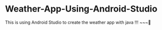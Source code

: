 # Weather-App-Using-Android-Studio
This is using Android Studio to create the weather app with java !!! ~~~🐺
